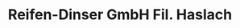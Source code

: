 ---
title: "Reifen-Dinser GmbH Fil. Haslach"
url: /haslach-im-kinzigtal/reifen-dinser-gmbh-fil-haslach/
shop: Reifen
---